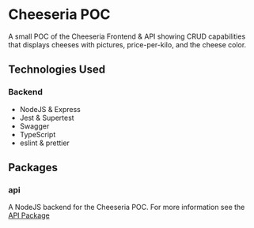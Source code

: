 # Cheeseria POC

A small POC of the Cheeseria Frontend & API showing CRUD capabilities that displays cheeses with pictures, price-per-kilo, and the cheese color.

## Technologies Used

### Backend

- NodeJS & Express
- Jest & Supertest
- Swagger
- TypeScript
- eslint & prettier

## Packages

### api

A NodeJS backend for the Cheeseria POC. For more information see the [API Package](/packages/api)

